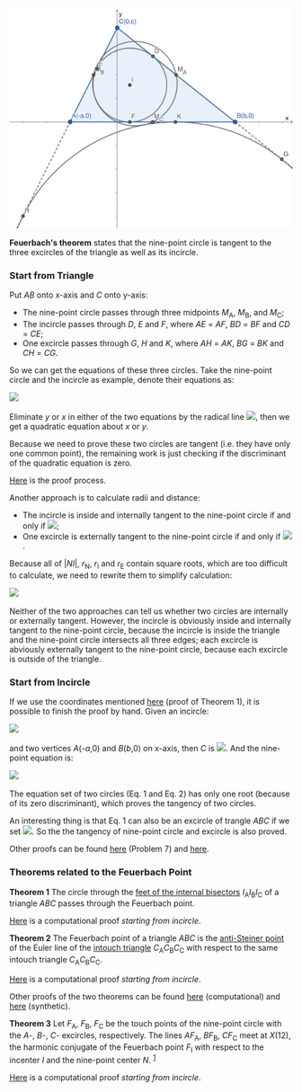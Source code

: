 <img src="diagrams/feuerbach.png">

**Feuerbach's theorem** states that the nine-point circle is tangent to the three excircles of the triangle as well as its incircle.

### Start from Triangle

Put *AB* onto x-axis and *C* onto y-axis:

- The nine-point circle passes through three midpoints *M*<sub>A</sub>, *M*<sub>B</sub>, and *M*<sub>C</sub>;
- The incircle passes through *D*, *E* and *F*, where *AE* = *AF*, *BD* = *BF* and *CD* = *CE*;
- One excircle passes through *G*, *H* and *K*, where *AH* = *AK*, *BG* = *BK* and *CH* = *CG*.

So we can get the equations of these three circles. Take the nine-point circle and the incircle as example, denote their equations as:

<img src="https://latex.codecogs.com/gif.latex?\begin{cases}x^2+y^2+d_\text{N}x+e_\text{N}y+f_\text{N}=0\\x^2+y^2+d_\text{I}x+e_\text{I}y+f_\text{I}=0\end{cases}">

Eliminate *y* or *x* in either of the two equations by the radical line <img src="https://latex.codecogs.com/gif.latex?(d_\text{N}-d_\text{I})x+(e_\text{N}-e_\text{I})y+(f_\text{N}-f_\text{I})=0">, then we get a quadratic equation about *x* or *y*.

Because we need to prove these two circles are tangent (i.e. they have only one common point), the remaining work is just checking if the discriminant of the quadratic equation is zero.

[Here](pythagoras/feuerbach.py) is the proof process.

Another approach is to calculate radii and distance:

- The incircle is inside and internally tangent to the nine-point circle if and only if <img src="https://latex.codecogs.com/gif.latex?|NI|=r_\text{N}-r_\text{I}">;
- One excircle is externally tangent to the nine-point circle if and only if <img src="https://latex.codecogs.com/gif.latex?|NE|=r_\text{N}+r_\text{E}">.

Because all of |*NI*|, *r*<sub>N</sub>, *r*<sub>I</sub> and *r*<sub>E</sub> contain square roots, which are too difficult to calculate, we need to rewrite them to simplify calculation:

<img src="https://latex.codecogs.com/gif.latex?\begin{cases}(r_N^2+r_I^2-|NI|^2)^2=4r_N^2r_I^2\\(r_N^2+r_E^2-|NE|^2)^2=4r_N^2r_E^2\end{cases}"> 

Neither of the two approaches can tell us whether two circles are internally or externally tangent. However, the incircle is obviously inside and internally tangent to the nine-point circle, because the incircle is inside the triangle and the nine-point circle intersects all three edges; each excircle is abviously externally tangent to the nine-point circle, because each excircle is outside of the triangle.

### Start from Incircle

If we use the coordinates mentioned [here](euler-line.md) (proof of Theorem 1), it is possible to finish the proof by hand. Given an incircle:

<img src="https://latex.codecogs.com/gif.latex?x^2+y^2-2ry=0\quad\text{(Eq.\,1)}">

and two vertices *A*(-*a*,0) and *B*(*b*,0) on x-axis, then *C* is <img src="https://latex.codecogs.com/gif.latex?(\frac{(a-b)r^2}{ab-r^2},\frac{2abr}{ab-r^2})">. And the nine-point equation is:

<img src="https://latex.codecogs.com/gif.latex?{x^2+y^2-\frac{(a-b)(3r^2-ab)x}{2(ab-r^2)}-\frac{(ab-ar+br+r^2)(ab+ar-br+r^2)y}{4(ab-r^2)r}-\frac{(a-b)^2r^2}{2(ab-r^2)}=0\quad\text{(Eq.\,2)}">

The equation set of two circles (Eq. 1 and Eq. 2) has only one root (because of its zero discriminant), which proves the tangency of two circles.

An interesting thing is that Eq. 1 can also be an excircle of trangle *ABC* if we set <img src="https://latex.codecogs.com/gif.latex?ab<r^2">. So the the tangency of nine-point circle and excircle is also proved.

Other proofs can be found [here](https://imomath.com/index.php?options=323) (Problem 7) and [here](https://www.cut-the-knot.org/Curriculum/Geometry/FeuerbachProof.shtml).

### Theorems related to the Feuerbach Point

**Theorem 1** The circle through the [feet of the internal bisectors](https://mathworld.wolfram.com/IncentralTriangle.html) *I*<sub>A</sub>*I*<sub>B</sub>*I*<sub>C</sub> of a triangle *ABC* passes through the Feuerbach point.

[Here](pythagoras/feuerbach-1.py) is a computational proof *starting from incircle*.

**Theorem 2** The Feuerbach point of a triangle *ABC* is the [anti-Steiner point](https://artofproblemsolving.com/community/c1646h1025320s3_antisteiner_point) of the Euler line of the [intouch triangle](https://mathworld.wolfram.com/ContactTriangle.html) *C*<sub>A</sub>*C*<sub>B</sub>*C*<sub>C</sub> with respect to the same intouch triangle *C*<sub>A</sub>*C*<sub>B</sub>*C*<sub>C</sub>.

[Here](pythagoras/feuerbach-2.py) is a computational proof *starting from incircle*.

Other proofs of the two theorems can be found [here](http://blancosilva.github.io/post/2013/07/15/some-results-related-to-the-feuerbach-point.html) (computational) and [here](https://forumgeom.fau.edu/FG2012volume12/FG201205.pdf) (synthetic).

**Theorem 3** Let *F*<sub>A</sub>, *F*<sub>B</sub>, *F*<sub>C</sub> be the touch points of the nine-point circle with the *A*-, *B*-, *C*- excircles, respectively. The lines *AF*<sub>A</sub>, *BF*<sub>B</sub>, *CF*<sub>C</sub> meet at *X*(12), the harmonic conjugate of the Feuerbach point *F*<sub>I</sub> with respect to the incenter *I* and the nine-point center *N*. <sup>[1](https://www.cut-the-knot.org/Curriculum/Geometry/FeuerbachIncidence.shtml)</sup>

[Here](pythagoras/feuerbach-3.py) is a computational proof *starting from incircle*.
